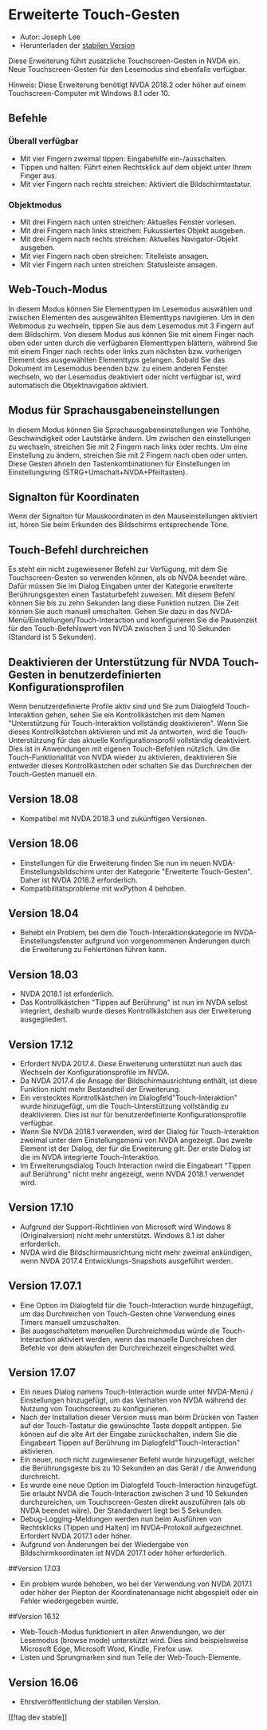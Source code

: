 # Erweiterte Touch-Gesten #

* Autor: Joseph Lee
* Herunterladen der [stabilen Version][1]

Diese Erweiterung führt zusätzliche Touchscreen-Gesten in NVDA ein. Neue
Touchscreen-Gesten für den Lesemodus sind ebenfalls verfügbar.

Hinweis: Diese Erweiterung benötigt NVDA 2018.2 oder höher auf einem
Touchscreen-Computer mit Windows 8.1 oder 10.

## Befehle

### Überall verfügbar

* Mit vier Fingern zweimal tippen: Eingabehilfe ein-/ausschalten.
* Tippen und halten: Führt einen Rechtsklick auf dem objekt unter Ihrem
  Finger aus.
* Mit vier Fingern nach rechts streichen: Aktiviert die Bildschirmtastatur.

### Objektmodus

* Mit drei Fingern nach unten streichen: Aktuelles Fenster vorlesen.
* Mit drei Fingern nach links streichen: Fukussiertes Objekt ausgeben.
* Mit drei Fingern nach rechts streichen: Aktuelles Navigator-Objekt
  ausgeben.
* Mit vier Fingern nach oben streichen: Titelleiste ansagen.
* Mit vier Fingern nach unten streichen: Statusleiste ansagen.

## Web-Touch-Modus

In diesem Modus können Sie Elementtypen im Lesemodus auswählen und zwischen
Elementen des ausgewählten Elementtyps navigieren. Um in den Webmodus zu
wechseln, tippen Sie aus dem Lesemodus mit 3 Fingern auf dem Bildschirm. Von
diesem Modus aus können Sie mit einem Finger nach oben oder unten durch die
verfügbaren Elementtypen blättern, während Sie mit einem Finger nach rechts
oder links zum nächsten bzw. vorherigen Element des ausgewählten Elementtyps
gelangen. Sobald Sie das Dokument im Lesemodus beenden bzw. zu einem anderen
Fenster wechseln, wo der Lesemodus deaktiviert oder nicht verfügbar ist,
wird automatisch die Objektnavigation aktiviert.

## Modus für Sprachausgabeneinstellungen

In diesem Modus können Sie Sprachausgabeneinstellungen wie Tonhöhe,
Geschwindigkeit oder Lautstärke ändern. Um zwischen den einstellungen zu
wechseln, streichen Sie mit 2 Fingern nach links oder rechts. Um eine
Einstellung zu ändern, streichen Sie mit 2 Fingern nach oben oder
unten. Diese Gesten ähneln den Tastenkombinationen für Einstellungen im
Einstellungsring (STRG+Umschalt+NVDA+Pfeiltasten).

## Signalton für Koordinaten

Wenn der Signalton für Mauskoordinaten in den Mauseinstellungen aktiviert
ist, hören Sie beim Erkunden des Bildschirms entsprechende Töne.

## Touch-Befehl durchreichen

Es steht ein nicht zugewiesener Befehl zur Verfügung, mit dem Sie
Touchscreen-Gesten so verwenden können, als ob NVDA beendet wäre. Dafür
müssen Sie im Dialog Eingaben unter der Kategorie erweiterte
Berührungsgesten einen Tastaturbefehl zuweisen. Mit diesem Befehl können Sie
bis zu zehn Sekunden lang diese Funktion nutzen. Die Zeit können Sie auch
manuell umschalten. Gehen Sie dazu in das
NVDA-Menü/Einstellungen/Touch-Interaction und konfigurieren Sie die
Pausenzeit für den Touch-Befehlswert von NVDA zwischen 3 und 10 Sekunden
(Standard ist 5 Sekunden).

## Deaktivieren der Unterstützung für NVDA Touch-Gesten in benutzerdefinierten Konfigurationsprofilen

Wenn benutzerdefinierte Profile aktiv sind und Sie zum Dialogfeld
Touch-Interaktion gehen, sehen Sie ein Kontrollkästchen mit dem Namen
"Unterstützung für Touch-Interaktion vollständig deaktivieren". Wenn Sie
dieses Kontrollkästchen aktivieren und mit Ja antworten, wird die
Touch-Unterstützung für das aktuelle Konfigurationsprofil vollständig
deaktiviert. Dies ist in Anwendungen mit eigenen Touch-Befehlen nützlich. Um
die Touch-Funktionalität von NVDA wieder zu aktivieren, deaktivieren Sie
entweder dieses Kontrollkästchen oder schalten Sie das Durchreichen der
Touch-Gesten manuell ein.

## Version 18.08

* Kompatibel mit NVDA 2018.3 und zukünftigen Versionen.

## Version 18.06

* Einstellungen für die Erweiterung finden Sie nun im neuen
  NVDA-Einstellungsbildschirm unter der Kategorie "Erweiterte
  Touch-Gesten". Daher ist NVDA 2018.2 erforderlich.
* Kompatibilitätsprobleme mit wxPython 4 behoben.

## Version 18.04

* Behebt ein Problem, bei dem die Touch-Interaktionskategorie im
  NVDA-Einstellungsfenster aufgrund von vorgenommenen Änderungen durch die
  Erweiterung zu Fehlertönen führen kann.

## Version 18.03

* NVDA 2018.1 ist erforderlich.
* Das Kontrollkästchen "Tippen auf Berührung" ist nun im NVDA selbst
  integriert, deshalb wurde dieses Kontrollkästchen aus der Erweiterung
  ausgegliedert.

## Version 17.12

* Erfordert NVDA 2017.4. Diese Erweiterung unterstützt nun auch das Wechseln
  der Konfigurationsprofile im NVDA.
* Da NVDA 2017.4 die Ansage der Bildschirmausrichtung  enthält, ist diese
  Funktion nicht mehr Bestandteil der Erweiterung.
* Ein verstecktes Kontrollkästchen im Dialogfeld"Touch-Interaktion" wurde
  hinzugefügt, um die Touch-Unterstützung vollständig zu deaktivieren. Dies
  ist nur für benutzerdefinierte Konfigurationsprofile verfügbar.
* Wenn Sie NVDA 2018.1 verwenden, wird der Dialog für Touch-Interaktion
  zweimal unter dem Einstellungsmenü von NVDA angezeigt. Das zweite Element
  ist der Dialog, der für die Erweiterung gilt. Der erste Dialog ist die im
  NVDA integrierte Touch-Interaktion.
* Im Erweiterungsdialog Touch Interaction nwird die Eingabeart "Tippen auf
  Berührung" nicht mehr angezeigt, wenn NVDA 2018.1 verwendet wird.

## Version 17.10

* Aufgrund der Support-Richtlinien von Microsoft wird Windows 8
  (Originalversion) nicht mehr unterstützt. Windows 8.1 ist daher
  erforderlich.
* NVDA wird die Bildschirmausrichtung nicht mehr zweimal ankündigen, wenn
  NVDA 2017.4 Entwicklungs-Snapshots ausgeführt werden.

## Version 17.07.1

* Eine Option im Dialogfeld für die Touch-Interaction wurde hinzugefügt, um
  das Durchreichen von  Touch-Gesten ohne Verwendung eines Timers manuell
  umzuschalten.
* Bei ausgeschaltetem manuellen Durchreichmodus würde die Touch-Interaction
  aktiviert werden, wenn das manuelle Durchreichen der Befehle vor dem
  ablaufen der Durchreichezeit eingeschaltet wird.

## Version 17.07

* Ein neues Dialog namens Touch-Interaction wurde unter NVDA-Menü /
  Einstellungen hinzugefügt, um das Verhalten von NVDA während der Nutzung
  von Touchscreens zu konfigurieren.
* Nach der Installation dieser Version muss man beim Drücken von Tasten auf
  der Touch-Tastatur die gewünschte Taste doppelt antippen. Sie können auf
  die alte Art der Eingabe zurückschalten, indem Sie die Eingabeart Tippen
  auf Berührung im Dialogfeld"Touch-Interaction" aktivieren.
* Ein neuer, noch nicht zugewiesener Befehl wurde hinzugefügt, welcher die
  Berührungsgeste bis zu 10 Sekunden an das Gerät / die Anwendung
  durchreicht.
* Es wurde eine neue Option im Dialogfeld Touch-Interaction hinzugefügt. Sie
  erlaubt NVDA die Touch-Interaction zwischen 3 und 10 Sekunden
  durchzureichen, um Touchscreen-Gesten direkt auszuführen (als ob NVDA
  beendet wäre). Der Standardwert liegt bei 5 Sekunden.
* Debug-Logging-Meldungen werden nun beim Ausführen von Rechtsklicks (Tippen
  und Halten) im NVDA-Protokoll aufgezeichnet. Erfordert NVDA 2017.1 oder
  höher.
* Aufgrund von Änderungen bei der Wiedergabe von Bildschirmkoordinaten ist
  NVDA 2017.1 oder höher erforderlich.

##Version 17.03

* Ein problem wurde behoben, wo bei der Verwendung von NVDA 2017.1 oder
  höher der Piepton der Koordinatenansage nicht abgespielt oder ein Fehler
  wiedergegeben wurde.

##Version 16.12

* Web-Touch-Modus funktioniert in allen Anwendungen, wo der Lesemodus
  (browse mode) unterstützt wird. Dies sind beispielsweise Microsoft Edge,
  Microsoft Word, Kindle, Firefox usw.
* Listen und Sprungmarken sind nun Teile der Web-Touch-Elemente.

## Version 16.06

* Ehrstveröffentlichung der stabilen Version.

[[!tag dev stable]]

[1]: https://addons.nvda-project.org/files/get.php?file=ets
